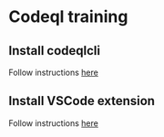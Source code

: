 # Codeql training

## Install codeqlcli
Follow instructions [here](https://codeql.github.com/docs/codeql-cli/getting-started-with-the-codeql-cli/#download-the-codeql-cli-zip-package)

## Install VSCode extension
Follow instructions [here](https://codeql.github.com/docs/codeql-for-visual-studio-code/setting-up-codeql-in-visual-studio-code/#installing-the-extension)
